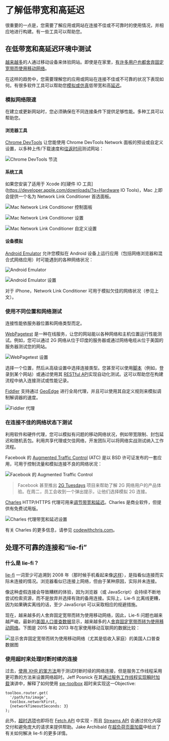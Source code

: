 # 了解低带宽和高延迟

很重要的一点是，您需要了解应用或网站在连接不佳或不可靠时的使用情况，并相应地进行构建。有一些工具可以帮助您。

## 在低带宽和高延迟环境中测试

[越来越多](http://adwords.blogspot.co.uk/2015/05/building-for-next-moment.html)的人通过移动设备来体验网站。即使是在家里，[有许多用户也都舍弃固定宽带而使用移动网络](https://www.washingtonpost.com/news/the-switch/wp/2016/04/18/new-data-americans-are-abandoning-wired-home-internet/)。

在这样的趋势中，您需要理解您的应用或网站在连接不佳或不可靠的状况下表现如何。有很多软件工具可以帮助您[模拟或仿真](https://stackoverflow.com/questions/1584617/simulator-or-emulator-what-is-the-difference)低带宽和高[延迟](https://www.igvita.com/2012/07/19/latency-the-new-web-performance-bottleneck/)。

### 模拟网络限速

在建立或更新网站时，您必须确保在不同连接条件下提供足够性能。多种工具可以帮助您。

#### 浏览器工具

[Chrome DevTools](https://developers.google.cn/web/tools/chrome-devtools/network-performance/network-conditions) 让您能使用 Chrome DevTools Network 面板的预设或自定义设置，以多种上传/下载速度和[往返时间](https://www.igvita.com/2012/07/19/latency-the-new-web-performance-bottleneck/)测试网站：

![Chrome DevTools 节流](https://developers.google.cn/web/fundamentals/performance/poor-connectivity/images/chrome-devtools-throttling.png)

#### 系统工具

如果您安装了适用于 Xcode 的[硬件 IO 工具](https://developer.apple.com/downloads/?q=Hardware IO Tools)，Mac 上即会提供一个名为 Network Link Conditioner 首选面板。

![Mac Network Link Conditioner 控制面板](https://developers.google.cn/web/fundamentals/performance/poor-connectivity/images/network-link-conditioner-control-panel.png)

![Mac Network Link Conditioner 设置](https://developers.google.cn/web/fundamentals/performance/poor-connectivity/images/network-link-conditioner-settings.png)

![Mac Network Link Conditioner 自定义设置](https://developers.google.cn/web/fundamentals/performance/poor-connectivity/images/network-link-conditioner-custom.png)

#### 设备模拟

[Android Emulator](http://developer.android.google.cn/tools/devices/emulator.html#netspeed) 允许您模拟在 Android 设备上运行应用（包括网络浏览器和混合式网络应用）时可能遇到的各种网络状况：

![Android Emulator](https://developers.google.cn/web/fundamentals/performance/poor-connectivity/images/android-emulator.png)

![Android Emulator 设置](https://developers.google.cn/web/fundamentals/performance/poor-connectivity/images/android-emulator-settings.png)

对于 iPhone，Network Link Conditioner 可用于模拟欠佳的网络状况（参见上文）。

### 使用不同位置和网络测试

连接性能依服务器位置和网络类型而定。

[WebPagetest](https://webpagetest.org/) 是一种在线服务，让您的网站能以各种网络和主机位置运行性能测试。例如，您可以通过 2G 网络从位于印度的服务器或通过网络电缆从位于美国的服务器测试您的网站。

![WebPagetest 设置](https://developers.google.cn/web/fundamentals/performance/poor-connectivity/images/webpagetest.png)

选择一个位置，然后从高级设置中选择连接类型。您甚至可以使用[脚本](https://sites.google.com/a/webpagetest.org/docs/using-webpagetest/scripting)（例如，登录到某个网站）或通过使用其 [RESTful API](https://sites.google.com/a/webpagetest.org/docs/advanced-features/webpagetest-restful-apis)实现自动化测试。这可以帮助您在构建流程中纳入连接测试或性能记录。

[Fiddler](http://www.telerik.com/fiddler) 支持通过 [GeoEdge](http://www.geoedge.com/faq) 进行全局代理，并且可以使用其自定义规则来模拟调制解调器的速度。

![Fiddler 代理](https://developers.google.cn/web/fundamentals/performance/poor-connectivity/images/fiddler.png)

### 在连接不佳的网络状态下测试

利用软件和硬件代理，您可以模拟有问题的移动网络状况，例如带宽限制、封包延迟和随机丢包。利用共享代理或欠佳网络，开发团队可以将网络实战测试纳入工作流程。

Facebook 的 [Augmented Traffic Control](http://facebook.github.io/augmented-traffic-control/) (ATC) 是以 BSD 许可证发布的一套应用，可用于控制流量和模拟连接不良的网络状况：

![Facebook 的 Augmented Traffic Control](https://developers.google.cn/web/fundamentals/performance/poor-connectivity/images/augmented-traffic-control.png)

> Facebook 甚至推出 [2G Tuesdays](https://code.facebook.com/posts/1556407321275493/building-for-emerging-markets-the-story-behind-2g-tuesdays/) 项目来帮助了解 2G 网络用户的产品体验。在周二，员工会收到一个弹出提示，让他们选择模拟 2G 连接。

[Charles](https://www.charlesproxy.com/) HTTP/HTTPS 代理可用来[调节带宽和延迟](http://www.charlesproxy.com/documentation/proxying/throttling/)。Charles 是商业软件，但提供有免费试用版。

![Charles 代理带宽和延迟设置](https://developers.google.cn/web/fundamentals/performance/poor-connectivity/images/charles.png)

有关 Charles 的更多信息，请参见 [codewithchris.com](http://codewithchris.com/tutorial-using-charles-proxy-with-your-ios-development-and-http-debugging/)。

## 处理不可靠的连接和“lie-fi”

### 什么是 lie-fi？

[lie-fi](http://www.urbandictionary.com/define.php?term=lie-fi) 一词至少可追溯到 2008 年（那时候手机看起来像[这样](https://www.mobilegazette.com/2008-phones-wallchart.htm)），是指看似连接而实际未连接的情况。浏览器看似已连接上网络，但由于某种原因，实际并未连接。

像这种虚假连接会导致糟糕的体验，因为浏览器（或 JavaScript）会持续不断地尝试检索资源，而不是放弃并选择有效的备用连接。实际上，Lie-fi 比离线更糟，因为如果确实离线的话，至少 JavaScript 可以采取相应的规避措施。

现在，越来越多的人舍弃固定宽带而转为使用移动网络，因此，Lie-fi 问题也越来越严峻。最新的[美国人口普查数据](https://www.ntia.doc.gov/blog/2016/evolving-technologies-change-nature-internet-use)显示，越来越多的人[舍弃固定宽带而转为使用移动网络](https://www.washingtonpost.com/news/the-switch/wp/2016/04/18/new-data-americans-are-abandoning-wired-home-internet/)。下图是 2015 年和 2013 年在家使用移动互联网的数据比较：

![显示舍弃固定宽带而转为使用移动网络（尤其是低收入家庭）的美国人口普查数据图](https://developers.google.cn/web/fundamentals/performance/poor-connectivity/images/home-broadband.png)

### 使用超时来处理时断时续的连接

过去，[使用 XHR 的笨方法](http://stackoverflow.com/questions/189430/detect-that-the-internet-connection-is-offline)用于测试时断时续的网络连接，但是服务工作线程采用更可靠的方法来设置网络超时。Jeff Posnick 在其[通过服务工作线程实现瞬时加载](https://youtu.be/jCKZDTtUA2A?t=19m58s)演讲中，解释了如何使用 [sw-toolbox](https://github.com/GoogleChrome/sw-toolbox) 超时来实现这一Objective:

```
toolbox.router.get(
  '/path/to/image',
  toolbox.networkFirst,
  {networkTimeoutSeconds: 3}
);
```

此外，[超时选项](https://github.com/whatwg/fetch/issues/20)也即将在 [Fetch API](https://developer.mozilla.org/en-US/docs/Web/API/GlobalFetch/fetch) 中实现 - 而且 [Streams API](https://www.w3.org/TR/streams-api/) 会通过优化内容交付和避免庞大的请求来提供帮助。Jake Archibald 在[超负荷页面加载](https://youtu.be/d5_6yHixpsQ?t=6m42s)中给出了有关如何解决 lie-fi 的更多详情。
